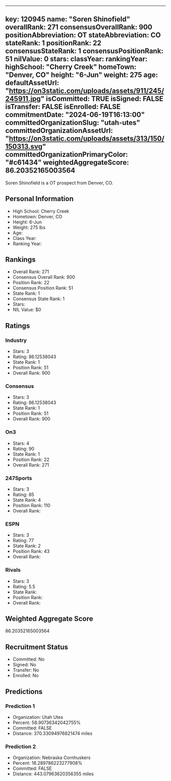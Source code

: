 ---
  key: 120945
  name: "Soren Shinofield"
  overallRank: 271
  consensusOverallRank: 900
  positionAbbreviation: OT
  stateAbbreviation: CO
  stateRank: 1
  positionRank: 22
  consensusStateRank: 1
  consensusPositionRank: 51
  nilValue: 0
  stars: 
  classYear: 
  rankingYear: 
  highSchool: "Cherry Creek"
  homeTown: "Denver, CO"
  height: "6-Jun"
  weight: 275
  age: 
  defaultAssetUrl: "https://on3static.com/uploads/assets/911/245/245911.jpg"
  isCommitted: TRUE
  isSigned: FALSE
  isTransfer: FALSE
  isEnrolled: FALSE
  commitmentDate: "2024-06-19T16:13:00"
  committedOrganizationSlug: "utah-utes"
  committedOrganizationAssetUrl: "https://on3static.com/uploads/assets/313/150/150313.svg"
  committedOrganizationPrimaryColor: "#c61434"
  weightedAggregateScore: 86.20352165003564
  ---
  
  Soren Shinofield is a OT prospect from Denver, CO.
  
  ## Personal Information
  - High School: Cherry Creek
  - Hometown: Denver, CO
  - Height: 6-Jun
  - Weight: 275 lbs
  - Age: 
  - Class Year: 
  - Ranking Year: 
  
  ## Rankings
  - Overall Rank: 271
  - Consensus Overall Rank: 900
  - Position Rank: 22
  - Consensus Position Rank: 51
  - State Rank: 1
  - Consensus State Rank: 1
  - Stars: 
  - NIL Value: $0
  
  ## Ratings
  
  ### Industry
  - Stars: 3
  - Rating: 86.12538043
  - State Rank: 1
  - Position Rank: 51
  - Overall Rank: 900
  
  ### Consensus
  - Stars: 3
  - Rating: 86.12538043
  - State Rank: 1
  - Position Rank: 51
  - Overall Rank: 900
  
  ### On3
  - Stars: 4
  - Rating: 90
  - State Rank: 1
  - Position Rank: 22
  - Overall Rank: 271
  
  ### 247Sports
  - Stars: 3
  - Rating: 85
  - State Rank: 4
  - Position Rank: 110
  - Overall Rank: 
  
  ### ESPN
  - Stars: 3
  - Rating: 77
  - State Rank: 2
  - Position Rank: 43
  - Overall Rank: 
  
  ### Rivals
  - Stars: 3
  - Rating: 5.5
  - State Rank: 
  - Position Rank: 
  - Overall Rank: 
  
  ## Weighted Aggregate Score
  86.20352165003564
  
  ## Recruitment Status
  - Committed: No
  - Signed: No
  - Transfer: No
  - Enrolled: No
  
  
  
  ## Predictions
  
  ### Prediction 1
  - Organization: Utah Utes
  - Percent: 58.90736342042755%
  - Committed: FALSE
  - Distance: 370.33094976821474 miles
  
  ### Prediction 2
  - Organization: Nebraska Cornhuskers
  - Percent: 18.289786223277908%
  - Committed: FALSE
  - Distance: 443.07963620356355 miles
  